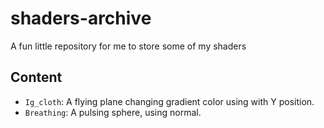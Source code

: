 # shaders-archive
A fun little repository for me to store some of my shaders

## Content
- `Ig_cloth`: A flying plane changing gradient color using with Y position.
- `Breathing`: A pulsing sphere, using normal.
